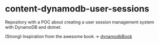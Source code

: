 # content-dynamodb-user-sessions

Repository with a POC about creating a user session management system with DynamoDB and dotnet.

(Strong) Inspiration from the awesome book -> [dynamodbBook](https://www.dynamodbbook.com/)
